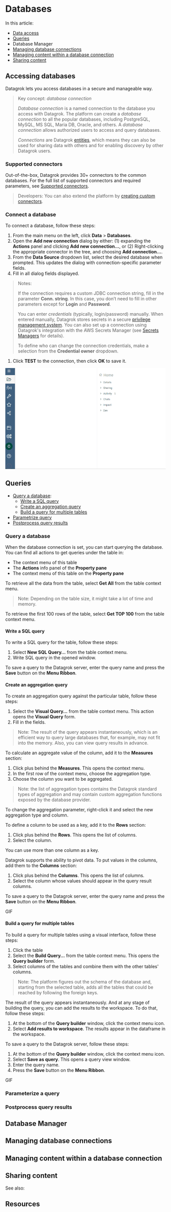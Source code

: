 # Databases

In this article:

* [Data access](databases.md/#accessing-databases)
* [Queries](databases.md/#queries)
* Database Manager
* [Managing database connections](databases.md/#managing-database-connections)
* [Managing content within a database
  connection](databases.md/#managing-file-shares)
* [Sharing content](databases.md/#sharing-content)

## Accessing databases

Datagrok lets you access databases in a secure and manageable way.

> Key concept: _database connection_
>
> _Database connection_ is a named connection to the database you access with
> Datagrok. The platform can create a _database connection_ to all the popular
> databases, including PostgreSQL, MySQL, MS SQL, Maria DB, Oracle, and others.
> A _database connection_ allows authorized users to access and query databases.
>
>_Connections_ are Datagrok [entities](../datagrok/objects.md), which means they
>can also be used for sharing data with others and for enabling discovery by
>other Datagrok users.

### Supported connectors

Out-of-the-box, Datagrok provides 30+ connectors to the common databases. For
the full list of supported connectors and required parameters, see [Supported
connectors]( connectors/supported-connectors.md).

> Developers: You can also extend the platform by [creating custom
> connectors](https://github.com/datagrok-ai/public/tree/master/connectors).

### Connect a database

To connect a database, follow these steps:

1. From the main menu on the left, click **Data** > **Databases**.
1. Open the **Add new connection** dialog by either: (1) expanding the
   **Actions** panel and clicking **Add new connection…**, or (2) Right-clicking
   the appropriate connector in the tree, and choosing **Add connection…**.
1. From the **Data Source** dropdown list, select the desired database when
   prompted. This updates the dialog with connection-specific parameter fields.
1. Fill in all dialog fields displayed.

>Notes:
>
> If the connection requires a custom JDBC connection string, fill in the
> parameter **Conn. string**. In this case, you don’t need to fill in other
> parameters except for **Login** and **Password**.
>
>You can enter _credentials_ (typically, login/password) manually. When entered
>manually, Datagrok stores secrets in a secure [privilege management
>system](/govern/security.md/#credentials). You can also set up a connection
>using Datagrok's integration with the AWS Secrets Manager (see [Secrets
>Managers](/access/data-connection-credentials.md/#secrets-managers) for
>details).
>
>To define who can change the connection credentials, make a selection from the
>**Credential owner** dropdown.

1. Click **TEST** to the connection, then click **OK** to save it.

![Create a connection](database-connection.gif)

## Queries

* [Query a database](databases.md/#query-a-database):
  * [Write a SQL query](databases.md/#write-a-sql-query)
  * [Create an aggregation query](databases.md/#create-an-aggregation-query)
  * [Build a query for multiple
    tables](databases.md/#build-a-query-for-multiple-tables)
* [Parametrize query](databases.md/#parameterize-a-query)
* [Postprocess query results](databases.md/#postprocess-query-results)

### Query a database

When the database connection is set, you can start querying the database. You
can find all actions to get queries under the table in:

* The context menu of this table
* The **Actions** info panel of the **Property pane**
* The context menu of this table on the **Property pane**

To retrieve all the data from the table, select **Get All** from the table
context menu.
 >Note: Depending on the table size, it might take a lot of time and memory.

To retrieve the first 100 rows of the table, select **Get TOP 100** from the
table context menu.

#### Write a SQL query

To write a SQL query for the table, follow these steps:

1. Select **New SQL Query…** from the table context menu.
1. Write SQL query in the opened window.

To save a query to the Datagrok server, enter the query name and press the
**Save** button on the **Menu Ribbon**.

#### Create an aggregation query

To create an aggregation query against the particular table, follow these steps:

1. Select the **Visual Query…** from the table context menu. This action opens
   the **Visual Query** form.
1. Fill in the fields.

>Note: The result of the query appears instantaneously, which is an efficient
>way to query large databases that, for example, may not fit into the memory.
>Also, you can view query results in advance.

To calculate an aggregate value of the column, add it to the **Measures**
section:

1. Click plus behind the **Measures**. This opens the context menu.
1. In the first row of the context menu, choose the aggregation type.
1. Choose the column you want to be aggregated.

>Note: the list of aggregation types contains the Datagrok standard types of
>aggregation and may contain custom aggregation functions exposed by the
>database provider.

To change the aggregation parameter, right-click it and select the new
aggregation type and column.

To define a column to be used as a key, add it to the **Rows** section:

1. Click plus behind the **Rows**. This opens the list of columns.
1. Select the column.

You can use more than one column as a key.

Datagrok supports the ability to pivot data. To put values in the columns, add
them to the **Columns** section:

1. Click plus behind the **Columns**. This opens the list of columns.
1. Select the column whose values should appear in the query result columns.

To save a query to the Datagrok server, enter the query name and press the
**Save** button on the **Menu Ribbon**.

GIF

#### Build a query for multiple tables

To build a query for multiple tables using a visual interface, follow these
steps:

1. Click the table
1. Select the **Build Query…** from the table context menu. This opens the
   **Query builder** form.
1. Select columns of the tables and combine them with the other tables' columns.

>Note: The platform figures out the schema of the database and, starting from
>the selected table, adds all the tables that could be reached by following the
>foreign keys.

The result of the query appears instantaneously. And at any stage of building
the query, you can add the results to the workspace. To do that, follow these
steps:

1. At the bottom of the **Query builder** window, click the context menu icon.
1. Select **Add results to workspace**. The results appear in the dataframe in
   the workspace.

To save a query to the Datagrok server, follow these steps:

1. At the bottom of the **Query builder** window, click the context menu icon.
1. Select **Save as query**. This opens a query view window.
1. Enter the query name.
1. Press the **Save** button on the **Menu Ribbon**.

GIF

### Parameterize a query

### Postprocess query results

## Database Manager

## Managing database connections

## Managing content within a database connection

## Sharing content

See also:

## Resources
